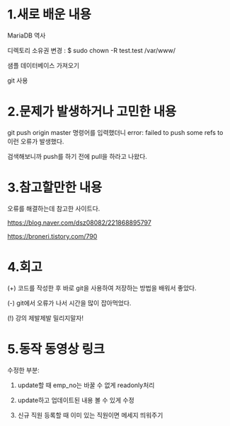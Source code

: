 # 1.새로 배운 내용
MariaDB 역사

디렉토리 소유권 변경 : $ sudo chown -R test.test /var/www/

샘플 데이터베이스 가져오기

git 사용

# 2.문제가 발생하거나 고민한 내용
git push origin master 명령어를 입력했더니 error: failed to push some refs to 이런 오류가 발생했다. 

검색해보니까 push를 하기 전에 pull을 하라고 나왔다.

# 3.참고할만한 내용
오류를 해결하는데 참고한 사이트다.

https://blog.naver.com/dsz08082/221868895797

https://broneri.tistory.com/790

# 4.회고
(+) 코드를 작성한 후 바로 git을 사용하여 저장하는 방법을 배워서 좋았다.

(-) git에서 오류가 나서 시간을 많이 잡아먹었다.

(!) 강의 제발제발 밀리지말자!

# 5.동작 동영상 링크


수정한 부분:

1. update할 때 emp_no는 바꿀 수 없게 readonly처리

2. update하고 업데이트된 내용 볼 수 있게 수정

3. 신규 직원 등록할 때 이미 있는 직원이면 메세지 띄워주기
